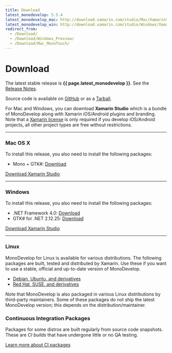 ```yaml
---
title: Download
latest_monodevelop: 5.5.4
latest_monodevelop_mac: http://download.xamarin.com/studio/Mac/XamarinStudio-5.5.4.15-0.dmg
latest_monodevelop_win: http://download.xamarin.com/studio/Windows/XamarinStudio-5.5.4.15-0.msi
redirect_from:
  - /Download/
  - /Download/Windows_Preview/
  - /Download/Mac_MonoTouch/
---
```


Download
========

The latest stable release is **{{ page.latest_monodevelop }}**. See the [Release Notes](/documentation/release-notes/).

Source code is available on [GitHub](https://github.com/mono/monodevelop) or as a [Tarball](http://download.mono-project.com/sources/monodevelop/).

For Mac and Windows, you can download **Xamarin Studio** which is a bundle of MonoDevelop along with Xamarin iOS/Android plugins and branding. Note that a [Xamarin license](https://store.xamarin.com) is only required if you develop iOS/Android projects, all other project types are free without restrictions.

<hr/>

<h3 id="mac"><i class="fa fa-apple"></i> Mac OS X</h3>

To install this release, you also need to install the following packages:

- Mono + GTK#: [Download](http://www.mono-project.com/download/)

<a href="{{ page.latest_monodevelop_mac }}" class="button radius"><i class="fa fa-download"></i> Download Xamarin Studio</a>

<hr/>

<h3 id="win"><i class="fa fa-windows"></i> Windows</h3>

To install this release, you also need to install the following packages:

- .NET Framework 4.0: [Download](http://www.microsoft.com/download/en/details.aspx?displaylang=en&id=8279)
- GTK# for .NET 2.12.25: [Download](http://download.xamarin.com/GTKforWindows/Windows/gtk-sharp-2.12.25.msi)

<a href="{{ page.latest_monodevelop_win }}" class="button radius"><i class="fa fa-download"></i> Download Xamarin Studio</a>

<hr/>

<h3 id="lin"><i class="fa fa-linux"></i> Linux</h3>

MonoDevelop for Linux is available for various distributions. The following packages are built, tested and distributed by Xamarin. Use these if you want to use a stable, official and up-to-date version of MonoDevelop.

- [Debian, Ubuntu, and derivatives](/download/linux/#debian-ubuntu-and-derivatives)
- [Red Hat, SUSE, and derivatives](/download/linux/#centos-fedora-and-derivatives)

Note that MonoDevelop is also packaged in various Linux distributions by third-party maintainers. Some of these packages do not ship the latest MonoDevelop version; this depends on the distribution/maintainer.

<h3 id="ci-packages">Continuous Integration Packages</h3>

Packages for some distros are built regularly from source code snapshots. These are *CI builds* that have undergone little or no QA testing.

<a href="/download/ci-packages/"><i class="fa fa-book"></i> Learn more about CI packages</a>
